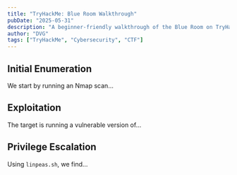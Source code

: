 ```yaml
---
title: "TryHackMe: Blue Room Walkthrough"
pubDate: "2025-05-31"
description: "A beginner-friendly walkthrough of the Blue Room on TryHackMe."
author: "DVG"
tags: ["TryHackMe", "Cybersecurity", "CTF"]
---
```


## Initial Enumeration

We start by running an Nmap scan...

## Exploitation

The target is running a vulnerable version of...

## Privilege Escalation

Using `linpeas.sh`, we find...
